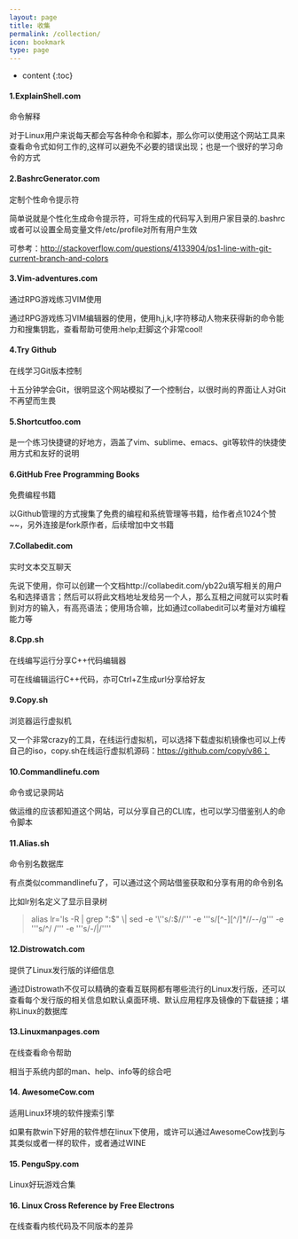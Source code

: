```yaml
---
layout: page
title: 收集
permalink: /collection/
icon: bookmark
type: page
---
```

* content
{:toc}

#### 1.ExplainShell.com

命令解释

对于Linux用户来说每天都会写各种命令和脚本，那么你可以使用这个网站工具来查看命令式如何工作的,这样可以避免不必要的错误出现；也是一个很好的学习命令的方式

#### 2.BashrcGenerator.com

定制个性命令提示符

简单说就是个性化生成命令提示符，可将生成的代码写入到用户家目录的.bashrc或者可以设置全局变量文件/etc/profile对所有用户生效

可参考：http://stackoverflow.com/questions/4133904/ps1-line-with-git-current-branch-and-colors

#### 3.Vim-adventures.com

通过RPG游戏练习VIM使用

通过RPG游戏练习VIM编辑器的使用，使用h,j,k,l字符移动人物来获得新的命令能力和搜集钥匙，查看帮助可使用:help;赶脚这个非常cool!

#### 4.Try Github

在线学习Git版本控制

十五分钟学会Git，很明显这个网站模拟了一个控制台，以很时尚的界面让人对Git不再望而生畏

#### 5.Shortcutfoo.com

是一个练习快捷键的好地方，涵盖了vim、sublime、emacs、git等软件的快捷使用方式和友好的说明

#### 6.GitHub Free Programming Books

免费编程书籍

以Github管理的方式搜集了免费的编程和系统管理等书籍，给作者点1024个赞~~，另外连接是fork原作者，后续增加中文书籍

#### 7.Collabedit.com

实时文本交互聊天

先说下使用，你可以创建一个文档http://collabedit.com/yb22u填写相关的用户名和选择语言；然后可以将此文档地址发给另一个人，那么互相之间就可以实时看到对方的输入，有高亮语法；使用场合嘛，比如通过collabedit可以考量对方编程能力等

#### 8.Cpp.sh

在线编写运行分享C++代码编辑器

可在线编辑运行C++代码，亦可Ctrl+Z生成url分享给好友

#### 9.Copy.sh

浏览器运行虚拟机

又一个非常crazy的工具，在线运行虚拟机，可以选择下载虚拟机镜像也可以上传自己的iso，copy.sh在线运行虚拟机源码：https://github.com/copy/v86；

#### 10.Commandlinefu.com

命令或记录网站

做运维的应该都知道这个网站，可以分享自己的CLI库，也可以学习借鉴别人的命令脚本

#### 11.Alias.sh

命令别名数据库

有点类似commandlinefu了，可以通过这个网站借鉴获取和分享有用的命令别名	

比如lr别名定义了显示目录树

> alias lr='ls -R \| grep ":$" \| sed -e '\''s/:$//'\'' -e '\''s/[^-][^\/]*\//--/g'\'' -e '\''s/^/   /'\'' -e '\''s/-/\|/'\'''

#### 12.Distrowatch.com

提供了Linux发行版的详细信息

通过Distrowath不仅可以精确的查看互联网都有哪些流行的Linux发行版，还可以查看每个发行版的相关信息如默认桌面环境、默认应用程序及镜像的下载链接；堪称Linux的数据库

#### 13.Linuxmanpages.com

在线查看命令帮助

相当于系统内部的man、help、info等的综合吧

#### 14. AwesomeCow.com

适用Linux环境的软件搜索引擎

如果有款win下好用的软件想在linux下使用，或许可以通过AwesomeCow找到与其类似或者一样的软件，或者通过WINE

#### 15. PenguSpy.com

Linux好玩游戏合集

#### 16. Linux Cross Reference by Free Electrons

在线查看内核代码及不同版本的差异

